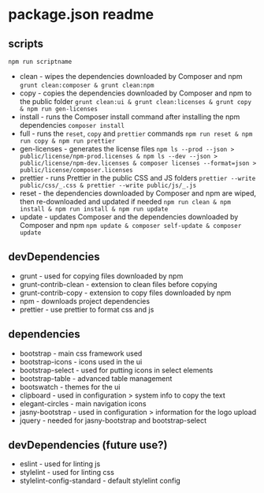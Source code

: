 # package.json readme

## scripts

`npm run scriptname`

- clean - wipes the dependencies downloaded by Composer and npm
  `grunt clean:composer & grunt clean:npm`
- copy - copies the dependencies downloaded by Composer and npm to the public folder
  `grunt clean:ui & grunt clean:licenses & grunt copy & npm run gen-licenses`
- install - runs the Composer install command after installing the npm dependencies
  `composer install`
- full - runs the `reset`, `copy` and `prettier` commands
  `npm run reset & npm run copy & npm run prettier`
- gen-licenses - generates the license files
  `npm ls --prod --json > public/license/npm-prod.licenses & npm ls --dev --json > public/license/npm-dev.licenses & composer licenses --format=json > public/license/composer.licenses`
- prettier - runs Prettier in the public CSS and JS folders
  `prettier --write public/css/_.css & prettier --write public/js/_.js`
- reset - the dependencies downloaded by Composer and npm are wiped, then re-downloaded and updated if needed
  `npm run clean & npm install & npm run install & npm run update`
- update - updates Composer and the dependencies downloaded by Composer and npm
  `npm update & composer self-update & composer update`

## devDependencies

- grunt - used for copying files downloaded by npm
- grunt-contrib-clean - extension to clean files before copying
- grunt-contrib-copy - extension to copy files downloaded by npm
- npm - downloads project dependencies
- prettier - use prettier to format css and js

## dependencies

- bootstrap - main css framework used
- bootstrap-icons - icons used in the ui
- bootstrap-select - used for putting icons in select elements
- bootstrap-table - advanced table management
- bootswatch - themes for the ui
- clipboard - used in configuration > system info to copy the text
- elegant-circles - main navigation icons
- jasny-bootstrap - used in configuration > information for the logo upload
- jquery - needed for jasny-bootstrap and bootstrap-select

## devDependencies (future use?)

- eslint - used for linting js
- stylelint - used for linting css
- stylelint-config-standard - default stylelint config
